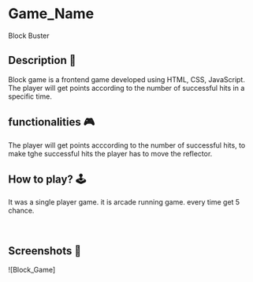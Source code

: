 # **Game_Name** 

Block Buster

## **Description 📃**

Block  game is a frontend game developed using HTML, CSS, JavaScript.
The player will get points according to the number of successful hits in a specific time.
## **functionalities 🎮**
The player will get points acccording to the number of successful hits, to make tghe successful hits the player has to move the reflector.

## **How to play? 🕹️**
It was a single player game.
it is arcade running game.
every time get 5 chance.

<br>

## **Screenshots 📸**
![Block_Game]








